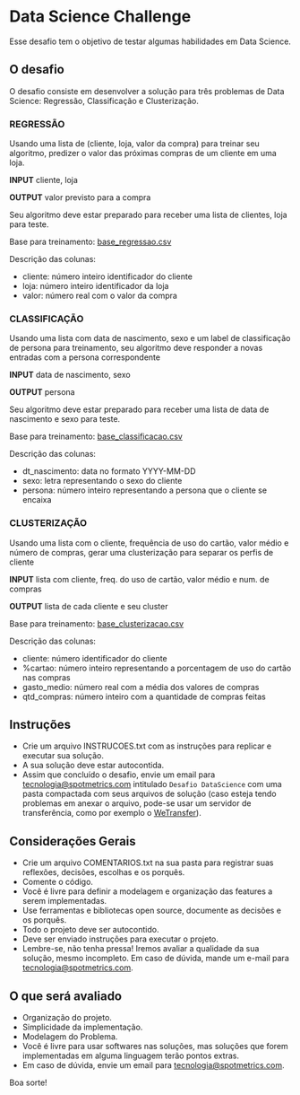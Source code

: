 

# Data Science Challenge #

Esse desafio tem o objetivo de testar algumas habilidades em Data Science.

## O desafio

O desafio consiste em desenvolver a solução para três problemas de Data Science: Regressão, Classificação e Clusterização.

### REGRESSÃO

Usando uma lista de (cliente, loja, valor da compra) para treinar seu algoritmo, predizer o valor das próximas compras de um cliente em uma loja. 

**INPUT** cliente, loja 

**OUTPUT** valor previsto para a compra 

Seu algoritmo deve estar preparado para receber uma lista de clientes, loja para teste. 

Base para treinamento: [base_regressao.csv](bases/base_regressao.csv) 

Descrição das colunas: 
- cliente: número inteiro identificador do cliente 
- loja: número inteiro identificador da loja 
- valor: número real com o valor da compra 


### CLASSIFICAÇÃO

Usando uma lista com data de nascimento, sexo e um label de classificação de persona para treinamento, seu algoritmo deve responder a novas entradas com a persona correspondente 

**INPUT** data de nascimento, sexo 

**OUTPUT** persona 

Seu algoritmo deve estar preparado para receber uma lista de data de nascimento e sexo para teste.

Base para treinamento: [base_classificacao.csv](bases/base_classificacao.csv) 

Descrição das colunas: 
- dt_nascimento: data no formato YYYY-MM-DD 
- sexo: letra representando o sexo do cliente 
- persona: número inteiro representando a persona que o cliente se encaixa 


### CLUSTERIZAÇÃO

Usando uma lista com o cliente, frequência de uso do cartão, valor médio e número de compras, gerar uma clusterização para separar os perfis de cliente 

**INPUT** lista com cliente, freq. do uso de cartão, valor médio e num. de compras 

**OUTPUT** lista de cada cliente e seu cluster 

Base para treinamento: [base_clusterizacao.csv](bases/base_clusterizacao.csv) 

Descrição das colunas: 
- cliente: número identificador do cliente 
- %cartao: número inteiro representando a porcentagem de uso do cartão nas compras 
- gasto_medio: número real com a média dos valores de compras 
- qtd_compras: número inteiro com a quantidade de compras feitas 


## Instruções ##

- Crie um arquivo INSTRUCOES.txt com as instruções para replicar e executar sua solução.
- A sua solução deve estar autocontida.
- Assim que concluído o desafio, envie um email para [tecnologia@spotmetrics.com](mailto:tecnologia@spotmetrics.com) intitulado ```Desafio DataScience``` com uma pasta compactada com seus arquivos de solução (caso esteja tendo problemas em anexar o arquivo, pode-se usar um servidor de transferência, como por exemplo o [WeTransfer](https://wetransfer.com/)).


## Considerações Gerais

- Crie um arquivo COMENTARIOS.txt na sua pasta para registrar suas reflexões, decisões, escolhas e os porquês.
- Comente o código.
- Você é livre para definir a modelagem e organização das features a serem implementadas.
- Use ferramentas e bibliotecas open source, documente as decisões e os porquês.
- Todo o projeto deve ser autocontido.
- Deve ser enviado instruções para executar o projeto.
- Lembre-se, não tenha pressa! Iremos avaliar a qualidade da sua solução, mesmo incompleto. Em caso de dúvida, mande um e-mail para [tecnologia@spotmetrics.com](mailto:tecnologia@spotmetrics.com).


## O que será avaliado ##

- Organização do projeto.
- Simplicidade da implementação.
- Modelagem do Problema.
- Você é livre para usar softwares nas soluções, mas soluções que forem implementadas em alguma linguagem terão pontos extras.  
- Em caso de dúvida, envie um email para [tecnologia@spotmetrics.com](mailto:tecnologia@spotmetrics.com).

Boa sorte!
